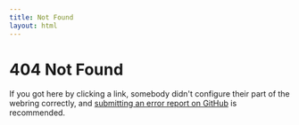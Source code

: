 ```yaml
---
title: Not Found
layout: html
---
```

# 404 Not Found
If you got here by clicking a link, somebody didn't configure their part of the webring correctly, and [submitting an error report on GitHub]({{site.github_repo_url}}/issues/new) is recommended.

